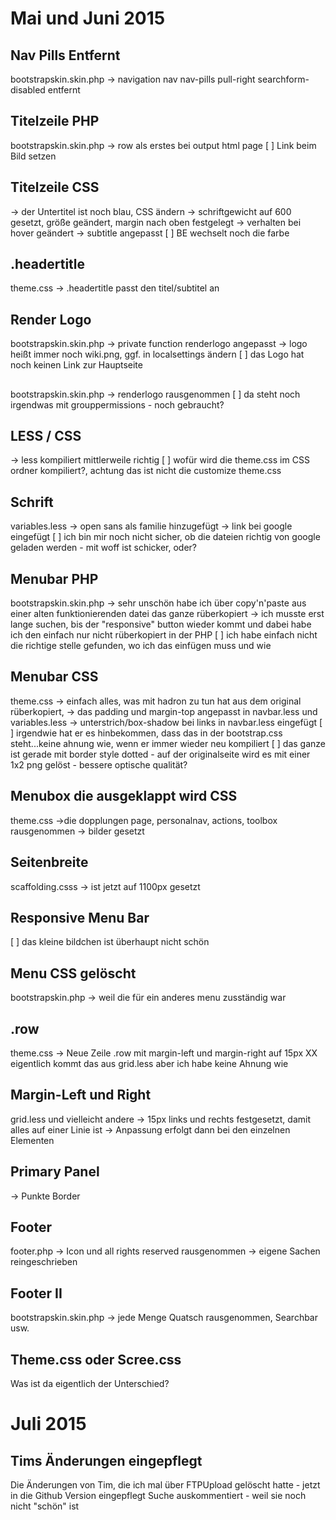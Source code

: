 # Mai und Juni 2015

## Nav Pills Entfernt
bootstrapskin.skin.php
-> navigation nav nav-pills pull-right searchform-disabled entfernt

## Titelzeile PHP
bootstrapskin.skin.php
-> row als erstes bei output html page
[ ] Link beim Bild setzen

## Titelzeile CSS
-> der Untertitel ist noch blau, CSS ändern
-> schriftgewicht auf 600 gesetzt, größe geändert, margin nach oben festgelegt
-> verhalten bei hover geändert
-> subtitle angepasst
[ ] BE wechselt noch die farbe

## .headertitle
theme.css
-> .headertitle passt den titel/subtitel an

## Render Logo
bootstrapskin.skin.php
-> private function renderlogo angepasst
-> logo heißt immer noch wiki.png, ggf. in localsettings ändern
[ ] das Logo hat noch keinen Link zur Hauptseite

## <!-- Header --> 
bootstrapskin.skin.php
-> renderlogo rausgenommen
[ ] da steht noch irgendwas mit grouppermissions - noch gebraucht?

## LESS / CSS
-> less kompiliert mittlerweile richtig
[ ] wofür wird die theme.css im CSS ordner kompiliert?, achtung das ist nicht die customize theme.css

## Schrift
variables.less
-> open sans als familie hinzugefügt
-> link bei google eingefügt
[ ] ich bin mir noch nicht sicher, ob die dateien richtig von google geladen werden - mit woff ist schicker, oder?

## Menubar PHP
bootstrapskin.skin.php
-> sehr unschön habe ich über copy'n'paste aus einer alten funktionierenden datei das ganze rüberkopiert
-> ich musste erst lange suchen, bis der "responsive" button wieder kommt und dabei habe ich den einfach nur nicht rüberkopiert in der PHP
[ ] ich habe einfach nicht die richtige stelle gefunden, wo ich das einfügen muss und wie

## Menubar CSS
theme.css
-> einfach alles, was mit hadron zu tun hat aus dem original rüberkopiert,
-> das padding und margin-top angepasst in navbar.less und variables.less
-> unterstrich/box-shadow bei links in navbar.less eingefügt
[ ] irgendwie hat er es hinbekommen, dass das in der bootstrap.css steht...keine ahnung wie, wenn er immer wieder neu kompiliert
[ ] das ganze ist gerade mit border style dotted - auf der originalseite wird es mit einer 1x2 png gelöst - bessere optische qualität?

## Menubox die ausgeklappt wird CSS
theme.css
->die dopplungen page, personalnav, actions, toolbox rausgenommen
-> bilder gesetzt

## Seitenbreite
scaffolding.csss
-> ist jetzt auf 1100px gesetzt

## Responsive Menu Bar
[ ] das kleine bildchen ist überhaupt nicht schön

## Menu CSS gelöscht
bootstrapskin.php
-> weil die für ein anderes menu zusständig war

## .row
theme.css
-> Neue Zeile .row mit margin-left und margin-right auf 15px
XX eigentlich kommt das aus grid.less aber ich habe keine Ahnung wie

## Margin-Left und Right
grid.less und vielleicht andere
-> 15px links und rechts festgesetzt, damit alles auf einer Linie ist
-> Anpassung erfolgt dann bei den einzelnen Elementen

## Primary Panel
-> Punkte Border

## Footer
footer.php
-> Icon und all rights reserved rausgenommen
-> eigene Sachen reingeschrieben

## Footer II
bootstrapskin.skin.php
-> jede Menge Quatsch rausgenommen, Searchbar usw.

## Theme.css oder Scree.css
Was ist da eigentlich der Unterschied?

# Juli 2015

## Tims Änderungen eingepflegt
Die Änderungen von Tim, die ich mal über FTPUpload gelöscht hatte - jetzt in die Github Version eingepflegt
Suche auskommentiert - weil sie noch nicht "schön" ist